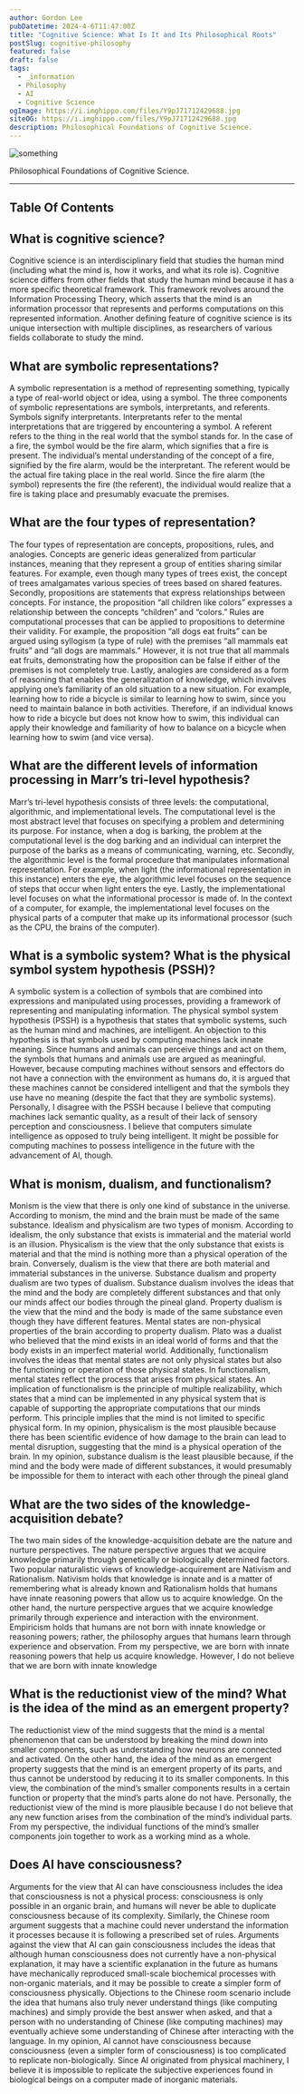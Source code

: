 ```yaml
---
author: Gordon Lee
pubDatetime: 2024-4-6T11:47:00Z
title: "Cognitive Science: What Is It and Its Philosophical Roots"
postSlug: cognitive-philosophy
featured: false
draft: false
tags:
  - _information
  - Philosophy
  - AI
  - Cognitive Science
ogImage: https://i.imghippo.com/files/Y9pJ71712429688.jpg
siteOG: https://i.imghippo.com/files/Y9pJ71712429688.jpg
description: Philosophical Foundations of Cognitive Science.
---
```


<img src="https://i.imghippo.com/files/Y9pJ71712429688.jpg" alt="something">

Philosophical Foundations of Cognitive Science.

---

## Table Of Contents

## What is cognitive science?

Cognitive science is an interdisciplinary field that studies the human mind (including what the
mind is, how it works, and what its role is). Cognitive science differs from other fields that study the human mind because it has a more specific theoretical framework. This framework
revolves around the Information Processing Theory, which asserts that the mind is an information processor that represents and performs computations on this represented information. Another defining feature of cognitive science is its unique intersection with multiple disciplines, as researchers of various fields collaborate to study the mind.

## What are symbolic representations?

A symbolic representation is a method of representing something, typically a type of real-world
object or idea, using a symbol. The three components of symbolic representations are symbols,
interpretants, and referents. Symbols signify interpretants. Interpretants refer to the mental interpretations that are triggered by encountering a symbol. A referent refers to the thing in the real world that the symbol stands for. In the case of a fire, the symbol would be the fire alarm, which signifies that a fire is present. The individual’s mental understanding of the concept of a fire, signified by the fire alarm, would be the interpretant. The referent would be the actual fire taking place in the real world. Since the fire alarm (the symbol) represents the fire (the referent), the individual would realize that a fire is taking place and presumably evacuate the premises.

## What are the four types of representation?

The four types of representation are concepts, propositions, rules, and analogies. Concepts are
generic ideas generalized from particular instances, meaning that they represent a group of
entities sharing similar features. For example, even though many types of trees exist, the concept of trees amalgamates various species of trees based on shared features. Secondly, propositions are statements that express relationships between concepts. For instance, the proposition “all children like colors” expresses a relationship between the concepts “children” and “colors.” Rules are computational processes that can be applied to propositions to determine their validity. For example, the proposition “all dogs eat fruits” can be argued using syllogism (a type of rule) with the premises “all mammals eat fruits” and “all dogs are mammals.” However, it is not true that all mammals eat fruits, demonstrating how the proposition can be false if either of the premises is not completely true. Lastly, analogies are considered as a form of reasoning that enables the generalization of knowledge, which involves applying one’s familiarity of an old situation to a new situation. For example, learning how to ride a bicycle is similar to learning how to swim, since you need to maintain balance in both activities. Therefore, if an individual knows how to ride a bicycle but does not know how to swim, this individual can apply their knowledge and familiarity of how to balance on a bicycle when learning how to swim (and vice versa).

## What are the different levels of information processing in Marr’s tri-level hypothesis?

Marr’s tri-level hypothesis consists of three levels: the computational, algorithmic, and
implementational levels. The computational level is the most abstract level that focuses on
specifying a problem and determining its purpose. For instance, when a dog is barking, the
problem at the computational level is the dog barking and an individual can interpret the
purpose of the barks as a means of communicating, warning, etc. Secondly, the algorithmic
level is the formal procedure that manipulates informational representation. For example, when
light (the informational representation in this instance) enters the eye, the algorithmic level focuses on the sequence of steps that occur when light enters the eye. Lastly, the implementational level focuses on what the informational processor is made of. In the context of a computer, for example, the implementational level focuses on the physical parts of a computer that make up its informational processor (such as the CPU, the brains of the computer).

## What is a symbolic system? What is the physical symbol system hypothesis (PSSH)?

A symbolic system is a collection of symbols that are combined into expressions and
manipulated using processes, providing a framework of representing and manipulating
information. The physical symbol system hypothesis (PSSH) is a hypothesis that states that
symbolic systems, such as the human mind and machines, are intelligent. An objection to this
hypothesis is that symbols used by computing machines lack innate meaning. Since humans and animals can perceive things and act on them, the symbols that humans and animals use are argued as meaningful. However, because computing machines without sensors and effectors do not have a connection with the environment as humans do, it is argued that these machines cannot be considered intelligent and that the symbols they use have no meaning (despite the fact that they are symbolic systems). Personally, I disagree with the PSSH because I believe that computing machines lack semantic quality, as a result of their lack of sensory perception and consciousness. I believe that computers simulate intelligence as opposed to truly being intelligent. It might be possible for computing machines to possess intelligence in the future with the advancement of AI, though.

## What is monism, dualism, and functionalism?

Monism is the view that there is only one kind of substance in the universe. According to
monism, the mind and the brain must be made of the same substance. Idealism and
physicalism are two types of monism. According to idealism, the only substance that exists is
immaterial and the material world is an illusion. Physicalism is the view that the only substance
that exists is material and that the mind is nothing more than a physical operation of the brain.
Conversely, dualism is the view that there are both material and immaterial substances in the
universe. Substance dualism and property dualism are two types of dualism. Substance dualism
involves the ideas that the mind and the body are completely different substances and that only
our minds affect our bodies through the pineal gland. Property dualism is the view that the mind
and the body is made of the same substance even though they have different features. Mental
states are non-physical properties of the brain according to property dualism. Plato was a
dualist who believed that the mind exists in an ideal world of forms and that the body exists in
an imperfect material world. Additionally, functionalism involves the ideas that mental states are
not only physical states but also the functioning or operation of those physical states. In
functionalism, mental states reflect the process that arises from physical states. An implication
of functionalism is the principle of multiple realizability, which states that a mind can be
implemented in any physical system that is capable of supporting the appropriate computations
that our minds perform. This principle implies that the mind is not limited to specific physical
form. In my opinion, physicalism is the most plausible because there has been scientific
evidence of how damage to the brain can lead to mental disruption, suggesting that the mind is
a physical operation of the brain. In my opinion, substance dualism is the least plausible
because, if the mind and the body were made of different substances, it would presumably be
impossible for them to interact with each other through the pineal gland

## What are the two sides of the knowledge-acquisition debate?

The two main sides of the knowledge-acquisition debate are the nature and nurture
perspectives. The nature perspective argues that we acquire knowledge primarily through
genetically or biologically determined factors. Two popular naturalistic views of
knowledge-acquirement are Nativism and Rationalism. Nativism holds that knowledge is innate
and is a matter of remembering what is already known and Rationalism holds that humans have
innate reasoning powers that allow us to acquire knowledge. On the other hand, the nurture
perspective argues that we acquire knowledge primarily through experience and interaction with
the environment. Empiricism holds that humans are not born with innate knowledge or
reasoning powers; rather, the philosophy argues that humans learn through experience and
observation. From my perspective, we are born with innate reasoning powers that help us
acquire knowledge. However, I do not believe that we are born with innate knowledge

## What is the reductionist view of the mind? What is the idea of the mind as an emergent property?

The reductionist view of the mind suggests that the mind is a mental phenomenon that can be
understood by breaking the mind down into smaller components, such as understanding how
neurons are connected and activated. On the other hand, the idea of the mind as an emergent
property suggests that the mind is an emergent property of its parts, and thus cannot be
understood by reducing it to its smaller components. In this view, the combination of the mind’s
smaller components results in a certain function or property that the mind’s parts alone do not have. Personally, the reductionist view of the mind is more plausible because I do not believe that any new function arises from the combination of the mind’s individual parts. From my perspective, the individual functions of the mind’s smaller components join together to work as a working mind as a whole.

## Does AI have consciousness?

Arguments for the view that AI can have consciousness includes the idea that consciousness is not a physical process: consciousness is only possible in an organic brain, and humans will never be able to duplicate consciousness because of its complexity. Similarly, the Chinese room argument suggests that a machine could never understand the information it processes because it is following a prescribed set of rules. Arguments against the view that AI can gain
consciousness includes the ideas that although human consciousness does not currently have a non-physical explanation, it may have a scientific explanation in the future as humans have mechanically reproduced small-scale biochemical processes with non-organic materials, and it may be possible to create a simpler form of consciousness physically. Objections to the
Chinese room scenario include the idea that humans also truly never understand things (like
computing machines) and simply provide the best answer when asked, and that a person with
no understanding of Chinese (like computing machines) may eventually achieve some
understanding of Chinese after interacting with the language. In my opinion, AI cannot have
consciousness because consciousness (even a simpler form of consciousness) is too
complicated to replicate non-biologically. Since AI originated from physical machinery, I believe
it is impossible to replicate the subjective experiences found in biological beings on a computer made of inorganic materials.
